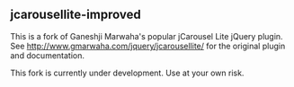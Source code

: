 jcarousellite-improved
----------------------

This is a fork of Ganeshji Marwaha's popular jCarousel Lite jQuery plugin. See
http://www.gmarwaha.com/jquery/jcarousellite/ for the original plugin and
documentation.

This fork is currently under development. Use at your own risk.
